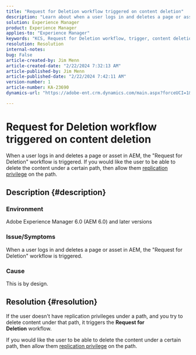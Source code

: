 ```yaml
---
title: "Request for Deletion workflow triggered on content deletion"
description: "Learn about when a user logs in and deletes a page or asset in AEM, the \"Request for Deletion\" workflow is triggered."
solution: Experience Manager
product: Experience Manager
applies-to: "Experience Manager"
keywords: "KCS, Request for Deletion workflow, trigger, content deletion, AEM 6.0, Adobe Experience Manager 6.0, FAQ"
resolution: Resolution
internal-notes: 
bug: False
article-created-by: Jim Menn
article-created-date: "2/22/2024 7:32:13 AM"
article-published-by: Jim Menn
article-published-date: "2/22/2024 7:42:11 AM"
version-number: 1
article-number: KA-23690
dynamics-url: "https://adobe-ent.crm.dynamics.com/main.aspx?forceUCI=1&pagetype=entityrecord&etn=knowledgearticle&id=6fc7b07a-54d1-ee11-9079-6045bd006268"

---
```

# Request for Deletion workflow triggered on content deletion


When a user logs in and deletes a page or asset in AEM, the "Request for Deletion" workflow is triggered. If you would like the user to be able to delete the content under a certain path, then allow them [replication privilege](https://experienceleague.adobe.com/docs/experience-manager-release-information/aem-release-updates/previous-updates/aem-previous-versions.html) on the path.

## Description {#description}


### Environment

Adobe Experience Manager 6.0 (AEM 6.0) and later versions

### Issue/Symptoms

When a user logs in and deletes a page or asset in AEM, the "Request for Deletion" workflow is triggered.

### Cause

This is by design.


## Resolution {#resolution}


If the user doesn't have replication privileges under a path, and you try to delete content under that path, it triggers the <b>Request for Deletion</b> workflow.

If you would like the user to be able to delete the content under a certain path, then allow them [replication privilege](https://experienceleague.adobe.com/docs/experience-manager-release-information/aem-release-updates/previous-updates/aem-previous-versions.html) on the path.

